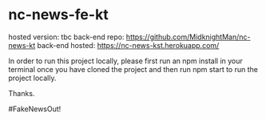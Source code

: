 # nc-news-fe-kt

hosted version: tbc
back-end repo: https://github.com/MidknightMan/nc-news-kt
back-end hosted: https://nc-news-kst.herokuapp.com/

In order to run this project locally, please first run an npm install in your terminal once you have cloned the project and then run npm start to run the project locally.

Thanks.

#FakeNewsOut!

